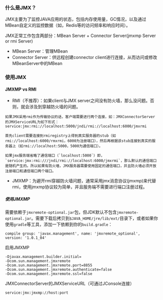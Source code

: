 
### 什么是JMX？
JMX主要为了监控JAVA应用的状态，包括内存使用量，GC情况，以及通过MBean自定义的监控数据（如，Redis等的访问频率和响应时间）。

JMX正常工作包含两部分：MBean Server + Connector Server(jmxmp Server or rmi Server)
- MBean Server：管理MBean
- Connector Server：供远程创建connector client进行连接，从而访问或修改MBeanServer中的MBean

### 使用JMX

#### JMXMP vs RMI
- RMI（不推荐）：如果client与JMX server之间没有防火墙，那么没问题。否则，就会涉及到穿越防火墙的问题。
>>>
    如果JMX采用rmi作为传输协议的话，客户端需要进行两个连接，如：JMXConnectorServer的JMXServiceURL为如下形式：
    service:jmx:rmi://localhost:5000/jndi/rmi://localhost:6000/jmxrmi
    
    首先client需要连接到rmiregistry上得到真实服务器的stub（如rmi://localhost:6000/rmxrmi，6000为注册端口），然后再根据该stub连接到真实的服务器上（如rmi://localhost:5000，5000为通信端口）。
    
    如果jmx服务端省略了通信端口（`localhost:5000`）即，`service:jmx:rmi:///jndi/rmi://localhost:6000/jmxrmi`，那么默认的通信端口是随机产生的。所以如果有防火墙，JMX服务器需要使用固定的通信端口，并且防火墙必须开放注册端口和通信端口两个端口。

- JMXMP：为避开rmi穿越防火墙问题，通常采用jmx消息协议(jmxmp)来代替rmi，使用jmxmp协议较为简单，并且服务端不需要进行端口注册过程。

##### 使用JMXMP
需要依赖于`jmxremote-optional.jar`包，但JDK默认不包含`jmxremote-optional.jar`。需要下载后拷贝到`$JAVA_HOME/jre/lib/ext/`目录下，或者如果你使用`gradle`等工具，添加一下依赖到你的`build.gradle`：
>>> 
    compile group: 'javax.management', name: 'jmxremote_optional', version: '1.0.1_04'

启用JMXMP
>>>
    -Djavax.management.builder.initial= 
    -Dcom.sun.management.jmxremote 
    -Dcom.sun.management.jmxremote.port=8855 
    -Dcom.sun.management.jmxremote.authenticate=false 
    -Dcom.sun.management.jmxremote.ssl=false

JMXConnectorServer的JMXServiceURL（可通过JConsole连接）
>>>
    service:jmx:jmxmp://host:port
